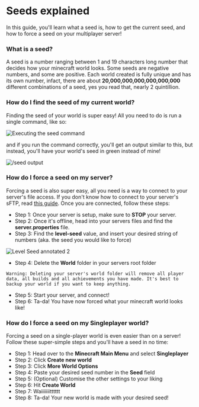 # Seeds explained
In this guide, you'll learn what a seed is, how to get the current seed, and how to force a seed on your multiplayer server!

### What is a seed?
A seed is a number ranging between 1 and 19 characters long number that decides how your minecraft world looks.
Some seeds are negative numbers, and some are positive. Each world created is fully unique and has its own number, infact, there are about **20,000,000,000,000,000,000**
different combinations of a seed, yes you read that, nearly 2 quintillion.

### How do I find the seed of my current world?
Finding the seed of your world is super easy! All you need to do is run a single command, like so:

![Executing the seed command](https://versatilenode-kb.kawaiicdn.com/assets/images/Jack/Seeds%20Explained/executing-seed-command.png?_t=1615667812)

and if you run the command correctly, you'll get an output similar to this, but instead, you'll have your world's seed in green instead of mine!

![/seed output](https://versatilenode-kb.kawaiicdn.com/assets/images/Jack/Seeds%20Explained/seed-output.png?_t=1615667809)

### How do I force a seed on my server?
Forcing a seed is also super easy, all you need is a way to connect to your server's file access. If you don't know how to connect to your server's sFTP, read [this guide]().
Once you are connected, follow these steps:
- Step 1: Once your server is setup, make sure to **STOP** your server.
- Step 2: Once it's offline, head into your servers files and find the **server.properties** file.
- Step 3: Find the **level-seed** value, and insert your desired string of numbers (aka. the seed you would like to force)

![Level Seed annotated 2](https://versatilenode-kb.kawaiicdn.com/assets/images/Jack/Seeds%20Explained/level-seed-properties.png?_t=1615667817)

- Step 4: Delete the **World** folder in your servers root folder

```Warning: Deleting your server's world folder will remove all player data, all builds and all achievements you have made. It's best to backup your world if you want to keep anything.```

- Step 5: Start your server, and connect!
- Step 6: Ta-da! You have now forced what your minecraft world looks like!

### How do I force a seed on my Singleplayer world?
Forcing a seed on a single-player world is even easier than on a server! Follow these super-simple steps and you'll have a seed in no time:

- Step 1: Head over to the **Minecraft Main Menu** and select **Singleplayer**
- Step 2: Click **Create new world**
- Step 3: Click **More World Options**
- Step 4: Paste your desired seed number in the **Seed** field
- Step 5: (Optional) Customise the other settings to your liking
- Step 6: Hit **Create World**
- Step 7: Waiiiiiiitttttt
- Step 8: Ta-da! Your new world is made with your desired seed!
